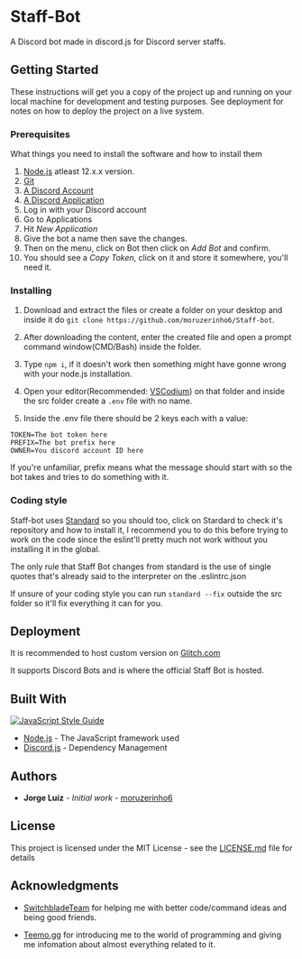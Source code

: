 # Staff-Bot

A Discord bot made in discord.js for Discord server staffs.

## Getting Started

These instructions will get you a copy of the project up and running on your local machine for development and testing purposes. See deployment for notes on how to deploy the project on a live system.

### Prerequisites

What things you need to install the software and how to install them

1. [Node.js](https://nodejs.org/en/) atleast 12.x.x version.
2. [Git](https://git-scm.com/)
3. [A Discord Account](https://discordapp.com)
4. [A Discord Application](https://discordapp.com/developers/applications/)
  1. Log in with your Discord account
  2. Go to Applications
  3. Hit _New Application_
  4. Give the bot a name then save the changes.
  5. Then on the menu, click on Bot then click on _Add Bot_ and confirm.
  6. You should see a _Copy Token_, click on it and store it somewhere, you'll need it.

### Installing

1. Download and extract the files or create a folder on your desktop and inside it do ``git clone https://github.com/moruzerinho6/Staff-bot``.

2. After downloading the content, enter the created file and open a prompt command window(CMD/Bash) inside the folder.

3. Type ``npm i``, if it doesn't work then something might have gonne  wrong with your node.js installation.

4. Open your editor(Recommended: [VSCodium](https://github.com/VSCodium/vscodium)) on that folder and inside the src folder create a ``.env`` file with no name.

5. Inside the .env file there should be 2 keys each with a value:

```
TOKEN=The bot token here
PREFIX=The bot prefix here
OWNER=You discord account ID here
```

If you're unfamiliar, prefix means what the message should start with so the bot takes and tries to do something with it.

### Coding style

Staff-bot uses [Standard](https://github.com/standard/standard) so you should too, click on Stardard to check it's repository and how to install it, I recommend you to do this before trying to work on the code since the eslint'll pretty much not work without you installing it in the global.

The only rule that Staff Bot changes from standard is the use of single quotes that's already said to the interpreter on the .eslintrc.json

If unsure of your coding style you can run ``standard --fix`` outside the src folder so it'll fix everything it can for you.

## Deployment

It is recommended to host custom version on [Glitch.com](https://glitch.com/)

It supports Discord Bots and is where the official Staff Bot is hosted.

## Built With

[![JavaScript Style Guide](https://cdn.rawgit.com/standard/standard/master/badge.svg)](https://github.com/standard/standard)

* [Node.js](https://nodejs.org/en/) - The JavaScript framework used
* [Discord.js](https://discord.js.org/) - Dependency Management

## Authors

* **Jorge Luiz** - *Initial work* - [moruzerinho6](https://github.com/moruzerinho6)

## License

This project is licensed under the MIT License - see the [LICENSE.md](https://github.com/moruzerinho6/Staff-bot/blob/master/LICENSE) file for details

## Acknowledgments

* [SwitchbladeTeam](https://github.com/orgs/SwitchbladeBot/people) for helping me with better code/command ideas and being good friends.

* [Teemo.gg](https://teemo.gg/about) for introducing me to the world of programming and giving me infomation about almost everything related to it.
